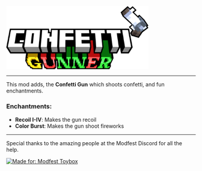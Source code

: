 
<img src="https://raw.githubusercontent.com/Rulft44/gunner/refs/heads/fabric-1.21.8/src/main/resources/assets/gunner/title.png" alt="title" width="75%" height="75%">

---

This mod adds, the **Confetti Gun** which shoots confetti, and fun enchantments.

### **Enchantments:**
- **Recoil I-IV**: Makes the gun recoil
- **Color Burst**: Makes the gun shoot fireworks

---

Special thanks to the amazing people at the Modfest Discord for all the help.

[![Made for: Modfest Toybox](https://raw.githubusercontent.com/ModFest/art/refs/heads/v2/badge/svg/toybox/cozy.svg)](https://modfest.net/toybox)
